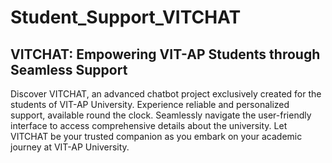 # Student_Support_VITCHAT
## VITCHAT: Empowering VIT-AP Students through Seamless Support

Discover VITCHAT, an advanced chatbot project exclusively created for the students of VIT-AP University. Experience reliable and personalized support, available round the clock. Seamlessly navigate the user-friendly interface to access comprehensive details about the university. Let VITCHAT be your trusted companion as you embark on your academic journey at VIT-AP University.
